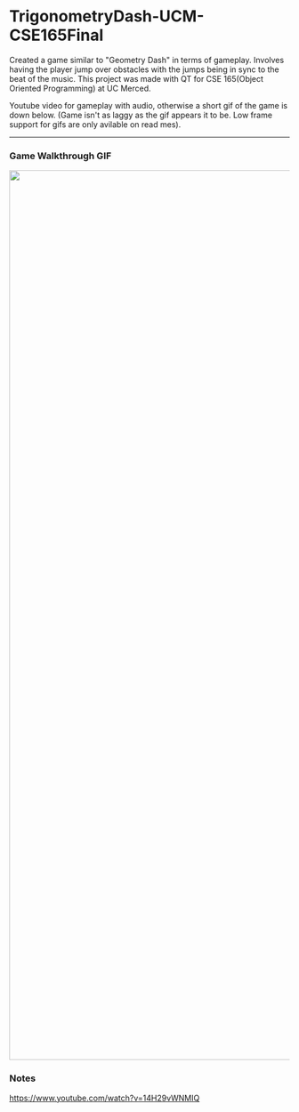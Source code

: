 # TrigonometryDash-UCM-CSE165Final

Created a game similar to "Geometry Dash" in terms of gameplay. Involves having the player jump over obstacles with the jumps being in sync to the beat of the music.  This project was made with QT for CSE 165(Object Oriented Programming) at UC Merced.

Youtube video for gameplay with audio, otherwise a short gif of the game is down below. (Game isn't as laggy as the gif appears it to be. Low frame support for gifs are only avilable on read mes).

---



### Game Walkthrough GIF

<img src="http://g.recordit.co/aEKWktEj3j.gif" width=1600><br>

### Notes

https://www.youtube.com/watch?v=14H29vWNMIQ
